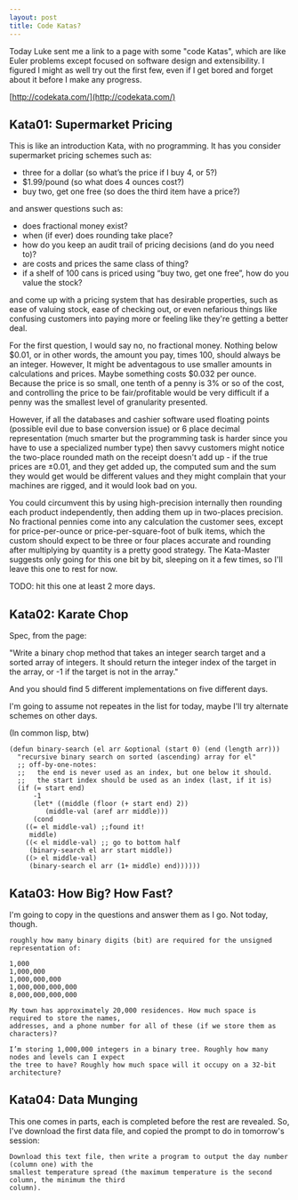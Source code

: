 ```yaml
---
layout: post
title: Code Katas?
---
```


Today Luke sent me a link to a page with some "code Katas", which are like Euler problems except
focused on software design and extensibility. I figured I might as well try out the first few, even
if I get bored and forget about it before I make any progress.

[http://codekata.com/](http://codekata.com/)


## Kata01: Supermarket Pricing

This is like an introduction Kata, with no programming. It has you consider supermarket pricing
schemes such as:

+ three for a dollar (so what’s the price if I buy 4, or 5?)
+ $1.99/pound (so what does 4 ounces cost?)
+ buy two, get one free (so does the third item have a price?)

and answer questions such as:

+ does fractional money exist?
+ when (if ever) does rounding take place?
+ how do you keep an audit trail of pricing decisions (and do you need to)?
+ are costs and prices the same class of thing?
+ if a shelf of 100 cans is priced using “buy two, get one free”, how do you value the stock?

and come up with a pricing system that has desirable properties, such as ease of valuing stock, ease
of checking out, or even nefarious things like confusing customers into paying more or feeling like
they're getting a better deal.


For the first question, I would say no, no fractional money. Nothing below $0.01, or in other words,
the amount you pay, times 100, should always be an integer. However, It might be adventagous to use
smaller amounts in calculations and prices. Maybe something costs $0.032 per ounce. Because the
price is so small, one tenth of a penny is 3% or so of the cost, and controlling the price to be
fair/profitable would be very difficult if a penny was the smallest level of granularity presented.

However, if all the databases and cashier software used floating points (possible evil due to base
conversion issue) or 6 place decimal representation (much smarter but the programming task is harder
since you have to use a specialized number type) then savvy customers might notice the two-place
rounded math on the receipt doesn't add up - if the true prices are ±0.01, and they get added up,
the computed sum and the sum they would get would be different values and they might complain that
your machines are rigged, and it would look bad on you. 

You could circumvent this by using high-precision internally then rounding each product
independently, then adding them up in two-places precision. No fractional pennies come into any
calculation the customer sees, except for price-per-ounce or price-per-square-foot of bulk items,
which the custom should expect to be three or four places accurate and rounding after multiplying by
quantity is a pretty good strategy. The Kata-Master suggests only going for this one bit by bit,
sleeping on it a few times, so I'll leave this one to rest for now.

TODO: hit this one at least 2 more days.

## Kata02: Karate Chop

Spec, from the page:

"Write a binary chop method that takes an integer search target and a sorted array of integers. It
should return the integer index of the target in the array, or -1 if the target is not in the
array."

And you should find 5 different implementations on five different days.

I'm going to assume not repeates in the list for today, maybe I'll try alternate schemes on other
days.

(In common lisp, btw)

    (defun binary-search (el arr &optional (start 0) (end (length arr)))
      "recursive binary search on sorted (ascending) array for el"
      ;; off-by-one-notes:
      ;;   the end is never used as an index, but one below it should.
      ;;   the start index should be used as an index (last, if it is)
      (if (= start end)
          -1
          (let* ((middle (floor (+ start end) 2))
             (middle-val (aref arr middle)))
          (cond
        ((= el middle-val) ;;found it!
         middle)
        ((< el middle-val) ;; go to bottom half
         (binary-search el arr start middle))
        ((> el middle-val)
         (binary-search el arr (1+ middle) end))))))



## Kata03: How Big? How Fast?

I'm going to copy in the questions and answer them as I go. Not today, though.


    roughly how many binary digits (bit) are required for the unsigned representation of:

    1,000
    1,000,000
    1,000,000,000
    1,000,000,000,000
    8,000,000,000,000

    My town has approximately 20,000 residences. How much space is required to store the names,
    addresses, and a phone number for all of these (if we store them as characters)?

    I’m storing 1,000,000 integers in a binary tree. Roughly how many nodes and levels can I expect
    the tree to have? Roughly how much space will it occupy on a 32-bit architecture?

## Kata04: Data Munging

This one comes in parts, each is completed before the rest are revealed. So, I've download the first
data file, and copied the prompt to do in tomorrow's session:

    Download this text file, then write a program to output the day number (column one) with the
    smallest temperature spread (the maximum temperature is the second column, the minimum the third
    column).
